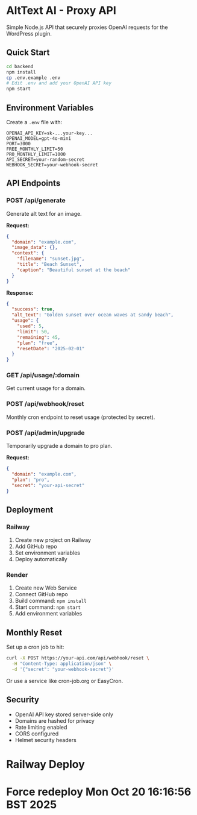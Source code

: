 # AltText AI - Proxy API

Simple Node.js API that securely proxies OpenAI requests for the WordPress plugin.

## Quick Start

```bash
cd backend
npm install
cp .env.example .env
# Edit .env and add your OpenAI API key
npm start
```

## Environment Variables

Create a `.env` file with:

```env
OPENAI_API_KEY=sk-...your-key...
OPENAI_MODEL=gpt-4o-mini
PORT=3000
FREE_MONTHLY_LIMIT=50
PRO_MONTHLY_LIMIT=1000
API_SECRET=your-random-secret
WEBHOOK_SECRET=your-webhook-secret
```

## API Endpoints

### POST /api/generate
Generate alt text for an image.

**Request:**
```json
{
  "domain": "example.com",
  "image_data": {},
  "context": {
    "filename": "sunset.jpg",
    "title": "Beach Sunset",
    "caption": "Beautiful sunset at the beach"
  }
}
```

**Response:**
```json
{
  "success": true,
  "alt_text": "Golden sunset over ocean waves at sandy beach",
  "usage": {
    "used": 5,
    "limit": 50,
    "remaining": 45,
    "plan": "free",
    "resetDate": "2025-02-01"
  }
}
```

### GET /api/usage/:domain
Get current usage for a domain.

### POST /api/webhook/reset
Monthly cron endpoint to reset usage (protected by secret).

### POST /api/admin/upgrade
Temporarily upgrade a domain to pro plan.

**Request:**
```json
{
  "domain": "example.com",
  "plan": "pro",
  "secret": "your-api-secret"
}
```

## Deployment

### Railway
1. Create new project on Railway
2. Add GitHub repo
3. Set environment variables
4. Deploy automatically

### Render
1. Create new Web Service
2. Connect GitHub repo
3. Build command: `npm install`
4. Start command: `npm start`
5. Add environment variables

## Monthly Reset

Set up a cron job to hit:
```bash
curl -X POST https://your-api.com/api/webhook/reset \
  -H "Content-Type: application/json" \
  -d '{"secret": "your-webhook-secret"}'
```

Or use a service like cron-job.org or EasyCron.

## Security

- OpenAI API key stored server-side only
- Domains are hashed for privacy
- Rate limiting enabled
- CORS configured
- Helmet security headers

# Railway Deploy
# Force redeploy Mon Oct 20 16:16:56 BST 2025
